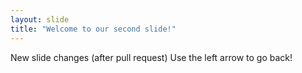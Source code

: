 ```yaml
---
layout: slide
title: "Welcome to our second slide!"
---
```

New slide changes (after pull request)
Use the left arrow to go back!

